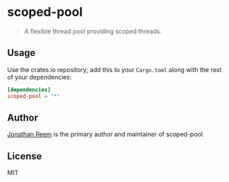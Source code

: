 # scoped-pool

> A flexible thread pool providing scoped threads.

## Usage

Use the crates.io repository; add this to your `Cargo.toml` along
with the rest of your dependencies:

```toml
[dependencies]
scoped-pool = "*"
```

## Author

[Jonathan Reem](https://medium.com/@jreem) is the primary author and maintainer of scoped-pool.

## License

MIT

